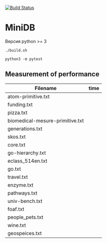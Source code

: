 [![Build Status](https://travis-ci.com/egdegd/MiniDB.svg?branch=master)](https://travis-ci.com/egdegd/MiniDB)
# MiniDB
Версия python >= 3
```
./build.sh
```

```
python3 -m pytest
```

## Measurement of performance

|Filename                       |time   
|-------------------------------|------
|atom-primitive.txt             |  
|funding.txt                    |
|pizza.txt                      |
|biomedical-mesure-primitive.txt|
|generations.txt                |
|skos.txt                       |
|core.txt                       |
|go-hierarchy.txt               |
|eclass_514en.txt               |
|go.txt                         |
|travel.txt                     |
|enzyme.txt                     |
|pathways.txt                   |
|univ-bench.txt                 |
|foaf.txt                       |
|people_pets.txt                |
|wine.txt                       |
|geospeices.txt                 |

